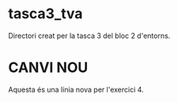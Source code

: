 # tasca3_tva
Directori creat per la tasca 3 del bloc 2 d'entorns.
# CANVI NOU
Aquesta és una linia nova per l'exercici 4.
